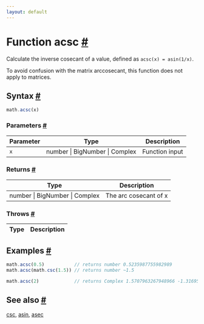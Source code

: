 ```yaml
---
layout: default
---
```


<!-- Note: This file is automatically generated from source code comments. Changes made in this file will be overridden. -->

<h1 id="function-acsc">Function acsc <a href="#function-acsc" title="Permalink">#</a></h1>

Calculate the inverse cosecant of a value, defined as `acsc(x) = asin(1/x)`.

To avoid confusion with the matrix arccosecant, this function does not
apply to matrices.


<h2 id="syntax">Syntax <a href="#syntax" title="Permalink">#</a></h2>

```js
math.acsc(x)
```

<h3 id="parameters">Parameters <a href="#parameters" title="Permalink">#</a></h3>

Parameter | Type | Description
--------- | ---- | -----------
`x` | number &#124; BigNumber &#124; Complex | Function input

<h3 id="returns">Returns <a href="#returns" title="Permalink">#</a></h3>

Type | Description
---- | -----------
number &#124; BigNumber &#124; Complex | The arc cosecant of x


<h3 id="throws">Throws <a href="#throws" title="Permalink">#</a></h3>

Type | Description
---- | -----------


<h2 id="examples">Examples <a href="#examples" title="Permalink">#</a></h2>

```js
math.acsc(0.5)           // returns number 0.5235987755982989
math.acsc(math.csc(1.5)) // returns number ~1.5

math.acsc(2)             // returns Complex 1.5707963267948966 -1.3169578969248166 i
```


<h2 id="see-also">See also <a href="#see-also" title="Permalink">#</a></h2>

[csc](csc.html),
[asin](asin.html),
[asec](asec.html)
